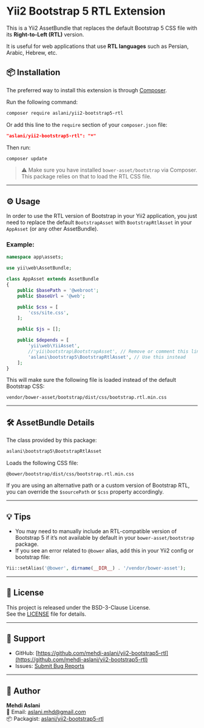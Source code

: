 # Yii2 Bootstrap 5 RTL Extension

This is a Yii2 AssetBundle that replaces the default Bootstrap 5 CSS file with its **Right-to-Left (RTL)** version.

It is useful for web applications that use **RTL languages** such as Persian, Arabic, Hebrew, etc.

## 📦 Installation

The preferred way to install this extension is through [Composer](https://getcomposer.org/).

Run the following command:

```bash
composer require aslani/yii2-bootstrap5-rtl
```

Or add this line to the `require` section of your `composer.json` file:

```json
"aslani/yii2-bootstrap5-rtl": "*"
```

Then run:

```bash
composer update
```

> ⚠️ Make sure you have installed `bower-asset/bootstrap` via Composer. This package relies on that to load the RTL CSS file.

---

## ⚙️ Usage

In order to use the RTL version of Bootstrap in your Yii2 application, you just need to replace the default `BootstrapAsset` with `BootstrapRtlAsset` in your `AppAsset` (or any other AssetBundle).

### Example:

```php
namespace app\assets;

use yii\web\AssetBundle;

class AppAsset extends AssetBundle
{
    public $basePath = '@webroot';
    public $baseUrl = '@web';

    public $css = [
        'css/site.css',
    ];

    public $js = [];

    public $depends = [
        'yii\web\YiiAsset',
        //'yii\bootstrap\BootstrapAsset', // Remove or comment this line
        'aslani\bootstrap5\BootstrapRtlAsset', // Use this instead
    ];
}
```

This will make sure the following file is loaded instead of the default Bootstrap CSS:

```
vendor/bower-asset/bootstrap/dist/css/bootstrap.rtl.min.css
```

---

## 🛠️ AssetBundle Details

The class provided by this package:

```php
aslani\bootstrap5\BootstrapRtlAsset
```

Loads the following CSS file:

```text
@bower/bootstrap/dist/css/bootstrap.rtl.min.css
```

If you are using an alternative path or a custom version of Bootstrap RTL, you can override the `$sourcePath` or `$css` property accordingly.

---

## 💡 Tips

- You may need to manually include an RTL-compatible version of Bootstrap 5 if it’s not available by default in your `bower-asset/bootstrap` package.
- If you see an error related to `@bower` alias, add this in your Yii2 config or bootstrap file:

```php
Yii::setAlias('@bower', dirname(__DIR__) . '/vendor/bower-asset');
```

---

## 🪪 License

This project is released under the BSD-3-Clause License.  
See the [LICENSE](LICENSE) file for details.

---

## 🙋 Support

- GitHub: [https://github.com/mehdi-aslani/yii2-bootstrap5-rtl](https://github.com/mehdi-aslani/yii2-bootstrap5-rtl)
- Issues: [Submit Bug Reports](https://github.com/mehdi-aslani/yii2-bootstrap5-rtl/issues)

---

## 🧑 Author

**Mehdi Aslani**  
📧 Email: aslani.mhd@gmail.com  
📦 Packagist: [aslani/yii2-bootstrap5-rtl](https://packagist.org/packages/aslani/yii2-bootstrap5-rtl)
